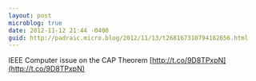 ```yaml
---
layout: post
microblog: true
date: 2012-11-12 21:44 -0400
guid: http://padraic.micro.blog/2012/11/13/t268167310794182656.html
---
```

IEEE Computer issue on the CAP Theorem [http://t.co/9D8TPxpN](http://t.co/9D8TPxpN)
